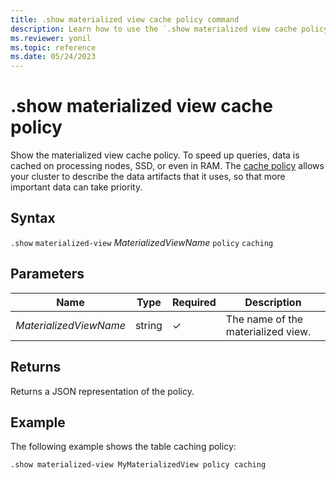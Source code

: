 ```yaml
---
title: .show materialized view cache policy command
description: Learn how to use the `.show materialized view cache policy` command to show the materialized view's cache policy.
ms.reviewer: yonil
ms.topic: reference
ms.date: 05/24/2023
---
```

# .show materialized view cache policy

Show the materialized view cache policy. To speed up queries, data is cached on processing nodes, SSD, or even in RAM. The [cache policy](cachepolicy.md) allows your cluster to describe the data artifacts that it uses, so that more important data can take priority.

## Syntax

`.show` `materialized-view` *MaterializedViewName* `policy` `caching`

## Parameters

|Name|Type|Required|Description|
|--|--|--|--|
|*MaterializedViewName*|string|&check;|The name of the materialized view.|

## Returns

Returns a JSON representation of the policy.

## Example

The following example shows the table caching policy:

```kusto
.show materialized-view MyMaterializedView policy caching 
```
